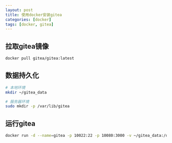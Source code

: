 ```yaml
---
layout: post
title: 使用docker安装gitea
categories: [docker]
tags: [docker, gitea]
---
```

## 拉取gitea镜像

```bash
docker pull gitea/gitea:latest
```

## 数据持久化
```bash
# 本地环境
mkdir ~/gitea_data

# 服务器环境
sudo mkdir -p /var/lib/gitea
```

## 运行gitea

```bash
docker run -d --name=gitea -p 10022:22 -p 10080:3000 -v ~/gitea_data:/data gitea/gitea:latest
```
